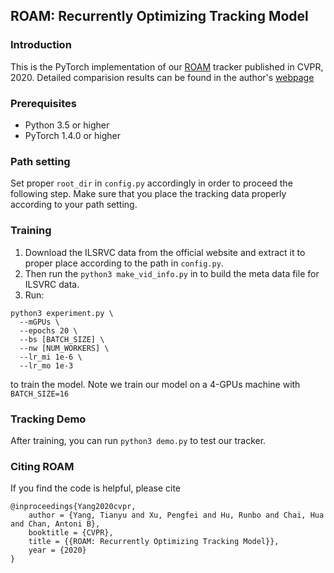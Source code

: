 ## ROAM: Recurrently Optimizing Tracking Model
### Introduction
This is the PyTorch implementation of our [ROAM](https://arxiv.org/pdf/1907.12006.pdf) tracker published in CVPR, 2020. Detailed comparision results can be found in the author's [webpage](https://tianyu-yang.com)

### Prerequisites

* Python 3.5 or higher
* PyTorch 1.4.0 or higher

### Path setting
Set proper `root_dir` in `config.py` accordingly in order to proceed the following step. Make sure that you place the tracking data properly according to your path setting.

### Training
1. Download the ILSRVC data from the official website and extract it to proper place according to the path in `config.py`.
2. Then run the `python3 make_vid_info.py` in to build the meta data file for  ILSVRC data.
3. Run: 
```
python3 experiment.py \
  --mGPUs \
  --epochs 20 \
  --bs [BATCH_SIZE] \
  --nw [NUM_WORKERS] \
  --lr_mi 1e-6 \
  --lr_mo 1e-3
``` 
to train the model. Note we train our model on a 4-GPUs machine with `BATCH_SIZE=16`

### Tracking Demo
After training, you can run `python3 demo.py` to test our tracker.

### Citing ROAM
If you find the code is helpful, please cite
```
@inproceedings{Yang2020cvpr,
	author = {Yang, Tianyu and Xu, Pengfei and Hu, Runbo and Chai, Hua and Chan, Antoni B},
	booktitle = {CVPR},
	title = {{ROAM: Recurrently Optimizing Tracking Model}},
	year = {2020}
}
```